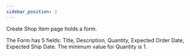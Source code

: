 ```yaml
---
sidebar_position: 2
---
```


Create Shop Item page holds a form.

The Form has 5 fields: Title, Description, Quantity, Expected Order Date, Expected Ship Date.
The minimum value for Quantity is 1.